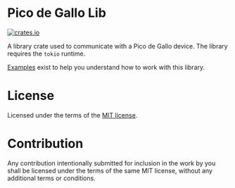 # Pico de Gallo Lib

[![crates.io](https://img.shields.io/crates/v/pico-de-gallo-lib.svg)](https://crates.io/crates/pico-de-gallo-lib)

A library crate used to communicate with a Pico de Gallo device. The
library requires the `tokio` runtime.

[Examples](https://github.com/OpenDevicePartnership/pico-de-gallo/tree/main/crates/pico-de-gallo-lib/examples)
exist to help you understand how to work with this library.

# License

Licensed under the terms of the [MIT license](http://opensource.org/licenses/MIT).

# Contribution

Any contribution intentionally submitted for inclusion in the work by
you shall be licensed under the terms of the same MIT license, without
any additional terms or conditions.
